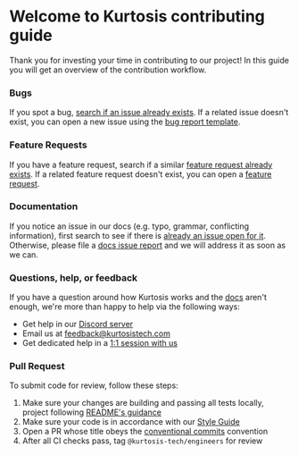 # Welcome to Kurtosis contributing guide

Thank you for investing your time in contributing to our project! In this guide you will get an overview of the contribution workflow.

### Bugs

If you spot a bug, [search if an issue already exists](https://github.com/kurtosis-tech/kurtosis/issues?q=is%3Aissue+is%3Aopen+label%3Abug). If a related issue doesn't exist, you can open a new issue using the [bug report template](https://github.com/kurtosis-tech/kurtosis/issues/new?assignees=&labels=bug&template=bug-report.yml&title=%5Bbug%5D%3A+). 

### Feature Requests

If you have a feature request, search if a similar [feature request already exists](https://github.com/kurtosis-tech/kurtosis/issues?q=is%3Aopen+is%3Aissue+label%3A%22feature+request%22). If a related feature request doesn't exist, you can open a [feature request](https://github.com/kurtosis-tech/kurtosis/issues/new?assignees=&labels=feature+request&template=feature-request.yml&title=%5BFR%5D%3A+). 

### Documentation

If you notice an issue in our docs (e.g. typo, grammar, conflicting information), first search to see if there is [already an issue open for it](https://github.com/kurtosis-tech/kurtosis/issues?q=is%3Aopen+is%3Aissue+label%3Adocs). Otherwise, please file a [docs issue report](https://github.com/kurtosis-tech/kurtosis/issues/new?assignees=leeederek&labels=docs&template=docs-issue.yml&title=%5BDocs%5D%3A+) and we will address it as soon as we can.


### Questions, help, or feedback

If you have a question around how Kurtosis works and the [docs](https://docs.kurtosis.com) aren't enough, we're more than happy to help via the following ways:
- Get help in our [Discord server](https://discord.gg/Es7QHbY4)
- Email us at [feedback@kurtosistech.com](mailto:feedback@kurtosistech.com)
- Get dedicated help in a [1:1 session with us](https://calendly.com/d/zgt-f2c-66p/kurtosis-onboarding)

### Pull Request

To submit code for review, follow these steps:

1. Make sure your changes are building and passing all tests locally, project following [README's guidance](./README.md#build-instructions)
2. Make sure your code is in accordance with our [Style Guide](https://github.com/kurtosis-tech/style-guide)
3. Open a PR whose title obeys the [conventional commits](https://www.conventionalcommits.org/en/v1.0.0/#summary) convention
4. After all CI checks pass, tag `@kurtosis-tech/engineers` for review

